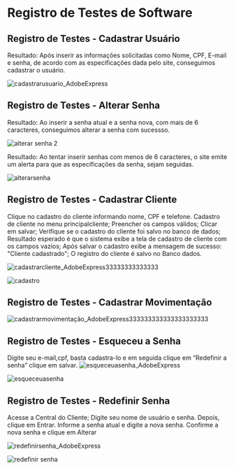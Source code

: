 # Registro de Testes de Software

## Registro de Testes - Cadastrar Usuário
Resultado: Após inserir as informações solicitadas como Nome, CPF, E-mail e senha, de acordo com as especificações dada pelo site, conseguimos cadastrar o usuário.

![cadastrarusuario_AdobeExpress](https://user-images.githubusercontent.com/111783703/204058503-d7e6581a-4f1d-4321-a130-52fa5ee3dd91.gif)

## Registro de Testes - Alterar Senha
Resultado: Ao inserir a senha atual e a senha nova, com mais de 6 caracteres, conseguimos alterar a senha com sucessso.

![alterar senha 2](https://user-images.githubusercontent.com/111783703/204058768-01b92c8b-5b54-427b-bc95-b6357977cf20.gif)

Resultado: Ao tentar inserir senhas com menos de 6 caracteres, o site emite um alerta para que as especificações da senha, sejam seguidas.

![alterarsenha](https://user-images.githubusercontent.com/111783703/204111123-9ea069cd-a20b-4399-b59d-9aa91bc9b676.gif)

## Registro de Testes - Cadastrar Cliente
Clique no cadastro do cliente informando nome, CPF e telefone. Cadastro de cliente no menu principal<cadastro>cliente;
Preencher os campos válidos; 
Clicar em salvar; 
Verifique se o cadastro do cliente foi salvo no banco de dados; 
Resultado esperado é que o sistema exibe a tela de cadastro de cliente com os campos vazios;
Após salvar o cadastro exibe a mensagem de sucesso: "Cliente cadastrado";
O registro do cliente é salvo no Banco dados.
  
![cadastrarcliente_AdobeExpress33333333333333](https://user-images.githubusercontent.com/111783703/204059614-c7a927ca-7bb8-4a2b-907e-3124139c9eb9.gif)

![cadastro](https://user-images.githubusercontent.com/111783703/204111126-0b509f65-6ab0-4f82-83e1-e0404412a378.gif)

## Registro de Testes - Cadastrar Movimentação

![cadastrarmovimentação_AdobeExpress333333333333333333333](https://user-images.githubusercontent.com/111783703/204059686-ef0aa993-1f63-4208-93a3-98706fe2997d.gif)

## Registro de Testes - Esqueceu a Senha
Digite seu e-mail,cpf, basta cadastra-lo e em seguida clique em “Redefinir a senha”
clique em salvar.
![esqueceuasenha_AdobeExpress](https://user-images.githubusercontent.com/111783703/204058526-846b7578-b40c-4b42-81ab-6991c6172ece.gif)

![esqueceuasenha](https://user-images.githubusercontent.com/111783703/204111132-63e38963-31fe-4ba9-bb39-47a4619a1acb.gif)

## Registro de Testes - Redefinir Senha
Acesse a Central do Cliente;
Digite seu nome de usuário e senha. Depois, clique em Entrar.
Informe a senha atual e digite a nova senha.
Confirme a nova senha e clique em Alterar
  
![redefinirsenha_AdobeExpress](https://user-images.githubusercontent.com/111783703/204058532-6989de34-6350-48fb-9e7c-1ca086dcf81e.gif)

![redefinir senha](https://user-images.githubusercontent.com/111783703/204111135-5054e8de-fd4c-44b8-b229-c9b508c7aed5.gif)



